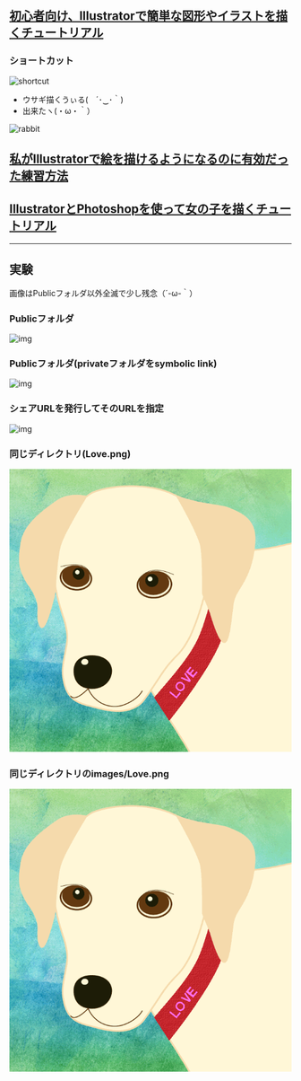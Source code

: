 ## [初心者向け、Illustratorで簡単な図形やイラストを描くチュートリアル](http://ateitexe.com/illustrator-training/)

### ショートカット

![shortcut](http://ateitexe.com/wp-content/uploads/130404-01.png)

- ウサギ描くうぃる(　´･‿･｀)
- 出来たヽ(・ω・｀）


![rabbit](/u/173591/rabbit.png)

## [私がIllustratorで絵を描けるようになるのに有効だった練習方法](http://ateitexe.com/illustrator-basic/)


## [IllustratorとPhotoshopを使って女の子を描くチュートリアル](http://ateitexe.com/illustrator-photoshop-jpgirl02/)

-----

## 実験

画像はPublicフォルダ以外全滅で少し残念（´-ω-｀）

### Publicフォルダ
![img](/u/173591/Love.png)

### Publicフォルダ(privateフォルダをsymbolic link)
![img](/u/173591/Love_s.png)

### シェアURLを発行してそのURLを指定
![img](https://www.dropbox.com/s/wrv231iu1yksrcl/Love.png)

### 同じディレクトリ(Love.png)
![img](Love.png)

### 同じディレクトリのimages/Love.png
![img](images/Love.png)

